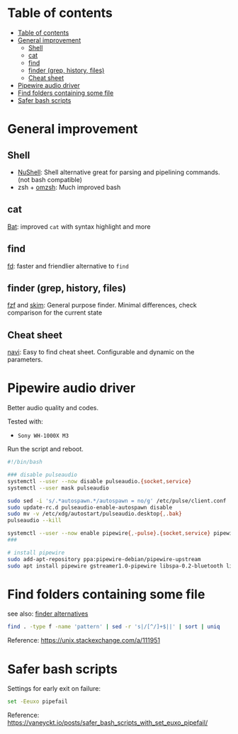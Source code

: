 # Table of contents

- [Table of contents](#table-of-contents)
- [General improvement](#general-improvement)
  - [Shell](#shell)
  - [cat](#cat)
  - [find](#find)
  - [finder (grep, history, files)](#finder-grep-history-files)
  - [Cheat sheet](#cheat-sheet)
- [Pipewire audio driver](#pipewire-audio-driver)
- [Find folders containing some file](#find-folders-containing-some-file)
- [Safer bash scripts](#safer-bash-scripts)

# General improvement

## Shell

- [NuShell](https://www.nushell.sh/): Shell alternative great for parsing and pipelining commands. (not bash compatible)
- zsh + [omzsh](https://ohmyz.sh/): Much improved bash

## cat

[Bat](https://github.com/sharkdp/bat): improved `cat` with syntax highlight and more

## find

[fd](https://github.com/sharkdp/fd): faster and friendlier alternative to `find`

## finder (grep, history, files)

[fzf](https://github.com/junegunn/fzf) and [skim](https://github.com/lotabout/skim): General purpose finder. Minimal differences, check comparison for the current state

## Cheat sheet

[navi](https://github.com/denisidoro/navi): Easy to find cheat sheet. Configurable and dynamic on the parameters.

# Pipewire audio driver

Better audio quality and codes.

Tested with:
- `Sony WH-1000X M3`

Run the script and reboot.

```bash
#!/bin/bash

### disable pulseaudio
systemctl --user --now disable pulseaudio.{socket,service}
systemctl --user mask pulseaudio

sudo sed -i 's/.*autospawn.*/autospawn = no/g' /etc/pulse/client.conf
sudo update-rc.d pulseaudio-enable-autospawn disable
sudo mv -v /etc/xdg/autostart/pulseaudio.desktop{,.bak}
pulseaudio --kill

systemctl --user --now enable pipewire{,-pulse}.{socket,service} pipewire-media-session.service
###

# install pipewire
sudo add-apt-repository ppa:pipewire-debian/pipewire-upstream
sudo apt install pipewire gstreamer1.0-pipewire libspa-0.2-bluetooth libspa-0.2-jack
```

# Find folders containing some file

see also: [finder alternatives](#finder-grep-history-files)

```bash
find . -type f -name 'pattern' | sed -r 's|/[^/]+$||' | sort | uniq
```
Reference: https://unix.stackexchange.com/a/111951

# Safer bash scripts

Settings for early exit on failure:
```bash
set -Eeuxo pipefail
```
Reference: https://vaneyckt.io/posts/safer_bash_scripts_with_set_euxo_pipefail/
